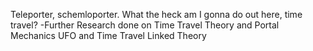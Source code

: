 Teleporter, schemloporter. What the heck am I gonna do out here, time travel?
-Further Research done on Time Travel Theory and Portal Mechanics
UFO and Time Travel Linked Theory
